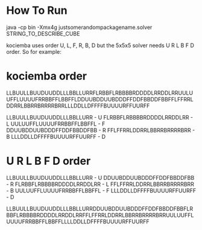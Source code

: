 
How To Run
==========
java -cp bin -Xmx4g justsomerandompackagename.solver STRING_TO_DESCRIBE_CUBE



kociemba uses order U, L, F, R, B, D but the 5x5x5 solver
needs U R L B F D order. So for example:


kociemba order
==============
LLBUULLBUUDUUDDLLLBBLLURRFLRBBFLRBBBBRDDDDLRRDDLRRUULUUFFLUUUUFRRBBFFLBBFFLDDUUBDDUUBDDDFFDDFBBDDFBBFFLFFRRLDDRRLBBRRBRRRRBRRLLLDDLLDFFFFBUUUURFFUURFF


LLBUULLBUUDUUDDLLLBBLLURR - U
FLRBBFLRBBBBRDDDDLRRDDLRR - L
UULUUFFLUUUUFRRBBFFLBBFFL - F
DDUUBDDUUBDDDFFDDFBBDDFBB - R
FFLFFRRLDDRRLBBRRBRRRRBRR - B
LLLDDLLDFFFFBUUUURFFUURFF - D


U R L B F D order
=================
LLBUULLBUUDUUDDLLLBBLLURR - U
DDUUBDDUUBDDDFFDDFBBDDFBB - R
FLRBBFLRBBBBRDDDDLRRDDLRR - L
FFLFFRRLDDRRLBBRRBRRRRBRR - B
UULUUFFLUUUUFRRBBFFLBBFFL - F
LLLDDLLDFFFFBUUUURFFUURFF - D

LLBUULLBUUDUUDDLLLBBLLURRDDUUBDDUUBDDDFFDDFBBDDFBBFLRBBFLRBBBBRDDDDLRRDDLRRFFLFFRRLDDRRLBBRRBRRRRBRRUULUUFFLUUUUFRRBBFFLBBFFLLLLDDLLDFFFFBUUUURFFUURFF

